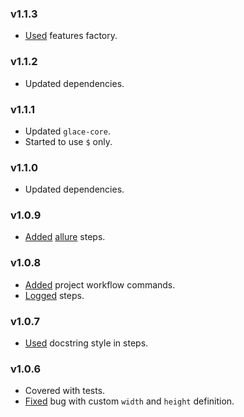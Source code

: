 ### v1.1.3

- [Used](https://github.com/glacejs/glace-xvfb/commit/727c578f0d5b206bd35d5af95483c55d6811aa5e) features factory.

### v1.1.2

- Updated dependencies.

### v1.1.1

- Updated `glace-core`.
- Started to use `$` only.

### v1.1.0

- Updated dependencies.

### v1.0.9

- [Added](https://github.com/glacejs/glace-xvfb/commit/cef0194647febe93e9aca18573ffa9efa12ec4ec) [allure](https://docs.qameta.io/allure/) steps.

### v1.0.8

- [Added](https://github.com/glacejs/glace-xvfb/commit/a1502ef06099e5110d7fe26a7f50a6b87703ddf7) project workflow commands.
- [Logged](https://github.com/glacejs/glace-xvfb/commit/24b0dfefbe1c88a78625b8fead60eb1671836fae) steps.

### v1.0.7

- [Used](https://github.com/glacejs/glace-xvfb/commit/091fe5b88be56676e371ae509caa5a80f7823cda) docstring style in steps.

### v1.0.6

- Covered with tests.
- [Fixed](https://github.com/glacejs/glace-xvfb/commit/fbf82f1cc24d37c9463d5dd9145590b10b6bedf2#diff-92372a1748a595f373594a03d596d5b6L42) bug with custom `width` and `height` definition.
